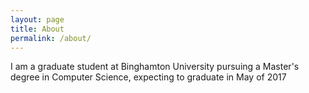 ```yaml
---
layout: page
title: About
permalink: /about/
---
```


I am a graduate student at Binghamton University pursuing a Master's
degree in Computer Science, expecting to graduate in May of 2017
